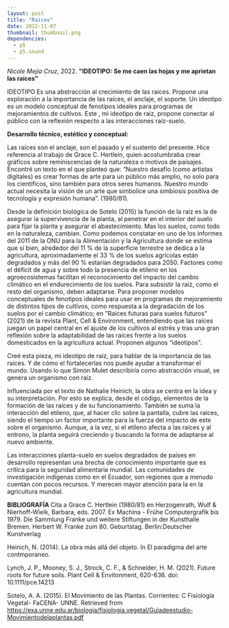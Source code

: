 ```yaml
---
layout: post
title: "Raices"
date: 2022-11-07
thumbnail: thumbnail.png
dependencies:
  - p5
  - p5.sound
---
```


<div id="div-sketch">
  <script type="text/javascript" src="sketch.js"></script>
</div>

_Nicole Mejía Cruz_, 2022.
**"IDEOTIPO: Se me caen las hojas y me aprietan las raíces"**

IDEOTIPO
Es una abstracción al crecimiento de las raíces. Propone una exploración a la importancia de las raíces, el anclaje, el soporte.
Un ideotipo es un modelo conceptual de fenotipos ideales para programas de mejoramientos de cultivos.  Este , mi ideotipo de raíz, propone conectar al público con la reflexión respecto a las interacciones raíz-suelo.

**Desarrollo técnico, estético y conceptual:**

Las raíces son el anclaje, son el pasado y el sustento del presente.
Hice referencia al trabajo de Grace C. Hertlein, quien acostumbraba crear gráficos sobre reminiscencias de la naturaleza o motivos de paisajes. Encontré un texto en el que planteó que: “Nuestro desafío (como artistas digitales) es crear formas de arte para un público más amplio, no solo para los científicos, sino también para otros seres humanos. Nuestro mundo actual necesita la visión de un arte que simbolice una simbiosis positiva de tecnología y expresión humana”. (1980/81).

Desde la definición biológica de Sotelo (2015) la función de la raíz es la de asegurar la supervivencia de la planta, al penetrar en el interior del suelo para fijar la planta y asegurar el abastecimiento. Mas los suelos, como todo en la naturaleza, cambian. Como podemos constatar en uno de los informes del 2011 de la ONU para la Alimentación y la Agricultura donde se estima que si bien, alrededor del 11 % de la superficie terrestre se dedica a la agricultura, aproximadamente el 33 % de los suelos agrícolas están degradados y más del 90 % estarían degradados para 2050. Factores como el déficit de agua y sobre todo la presencia de etileno en los agroecosistemas facilitan el reconocimiento del impacto del cambio climático en el endurecimiento de los suelos.
Para subsistir la raíz, como el resto del organismo, deben adaptarse. Para proponer modelos conceptuales de fenotipos ideales para usar en programas de mejoramiento de distintos tipos de cultivos, como respuesta a la degradación de los suelos por el cambio climático; en "Raíces futuras para suelos futuros" (2021) de la revista Plant, Cell & Environment, entendiendo que las raíces juegan un papel central en el ajuste de los cultivos al estrés y tras una gran reflexión sobre la adaptabilidad de las raíces frente a los suelos domesticados en la agricultura actual. Proponen algunos “ideotipos”. 

Creé esta pieza, mi ideotipo de raíz, para hablar de la importancia de las raíces. Y de cómo el fortalecerlas nos puede ayudar a transformar el mundo. Usando lo que Simón Mulet describiría como abstracción visual, se genera un organismo con raíz. 

Influenciada por el texto de Nathalie Heinich, la obra se centra en la idea y su interpretación. Por esto se explica, desde el código, elementos de la formación de las raíces y de su funcionamiento. También se suma la interacción del etileno, que, al hacer clic sobre la pantalla, cubre las raíces, siendo el tiempo un factor importante para la fuerza del impacto de este sobre el organismo. Aunque, a la vez, si el etileno afecta a las raíces y al entrono, la planta seguirá creciendo y buscando la forma de adaptarse al nuevo ambiente.

Las interacciones planta-suelo en suelos degradados de países en desarrollo representan una brecha de conocimiento importante que es crítica para la seguridad alimentaria mundial. Las comunidades de investigación indígenas como en el Ecuador, son regiones que a menudo cuentan con pocos recursos. Y merecen mayor atención para la en la agricultura mundial.

**BIBLIOGRAFÍA**
Cita a Grace C. Hertlein (1980/81) en Herzogenrath, Wulf & Nierhoff-Wielk, Barbara, eds. 2007. Ex Machina - Frühe Computergrafik bis 1979. Die Sammlung Franke und weitere Stiftungen in der Kunsthalle Bremen. Herbert W. Franke zum 80. Geburtstag. Berlin:Deutscher Kunstverlag

Heinich, N. (2014). La obra más allá del objeto. In El paradigma del arte contmporaneo. 

Lynch, J. P., Mooney, S. J., Strock, C. F., & Schneider, H. M. (2021). Future roots for future soils. Plant Cell & Envitonment, 620-636. doi: 10.1111/pce.14213

Sotelo, A. A. (2015). El Movimiento de las Plantas. Corrientes: C Fisiología Vegetal- FaCENA- UNNE. Retrieved from https://exa.unne.edu.ar/biologia/fisiologia.vegetal/Guiadeestudio-Movimientodelaplantas.pdf


